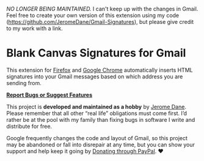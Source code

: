 *NO LONGER BEING MAINTAINED.* I can't keep up with the changes in Gmail. Feel free to create your own version of this extension using my code (https://github.com/JeromeDane/Gmail-Signatures), but please give credit to my work with a link.

Blank Canvas Signatures for Gmail
============================

This extension for [Firefox](https://addons.mozilla.org/en-US/firefox/addon/blank-canvas-gmail-signatures/) and [Google Chrome](https://chrome.google.com/webstore/detail/ijdoblggemelaimffjccmdbmodlppofd) automatically inserts HTML signatures into your Gmail messages based on which address you are sending from. 

**[Report Bugs or Suggest Features](https://gmailsignatures.uservoice.com/forums/164833)**

This project is **developed and maintained as a hobby** by [Jerome Dane](https://profiles.google.com/JeromeDane). Please remember that all other “real life” obligations must come first. I’d rather be at the pool with my family than fixing bugs in software I write and distribute for free.

Google frequently changes the code and layout of Gmail, so this project may be abandoned or fall into disrepair at any time, but you can show your support and help keep it going by [Donating through PayPal](https://www.paypal.com/cgi-bin/webscr?cmd=_s-xclick&hosted_button_id=B53CJ57ZDZZJC). ♥


